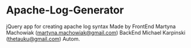 # Apache-Log-Generator
jQuery app for creating apache log syntax
Made by
FrontEnd Martyna Machowiak (martyna.machowiak@gmail.com)
BackEnd Michael Karpinski (thetauku@gmail.com) 
Autom.

